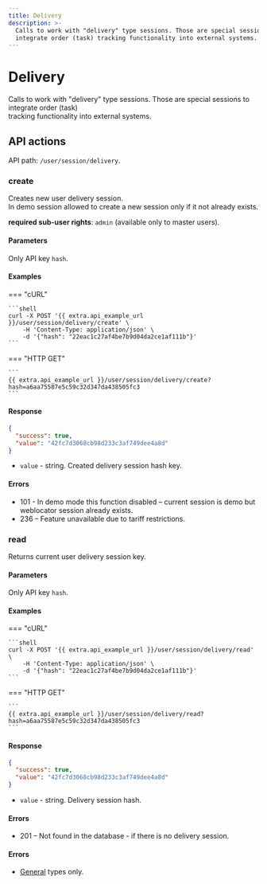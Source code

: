 ```yaml
---
title: Delivery
description: >-
  Calls to work with "delivery" type sessions. Those are special sessions to
  integrate order (task) tracking functionality into external systems.
---
```


# Delivery

Calls to work with "delivery" type sessions. Those are special sessions to integrate order (task)\
tracking functionality into external systems.

## API actions

API path: `/user/session/delivery`.

### create

Creates new user delivery session.\
In demo session allowed to create a new session only if it not already exists.

**required sub-user rights**: `admin` (available only to master users).

#### Parameters

Only API key `hash`.

#### Examples

\=== "cURL"

````
```shell
curl -X POST '{{ extra.api_example_url }}/user/session/delivery/create' \
    -H 'Content-Type: application/json' \
    -d '{"hash": "22eac1c27af4be7b9d04da2ce1af111b"}'
```
````

\=== "HTTP GET"

````
```
{{ extra.api_example_url }}/user/session/delivery/create?hash=a6aa75587e5c59c32d347da438505fc3
```
````

#### Response

```json
{
  "success": true,
  "value": "42fc7d3068cb98d233c3af749dee4a8d"
}
```

* `value` - string. Created delivery session hash key.

#### Errors

* 101 - In demo mode this function disabled – current session is demo but weblocator session already exists.
* 236 – Feature unavailable due to tariff restrictions.

### read

Returns current user delivery session key.

#### Parameters

Only API key `hash`.

#### Examples

\=== "cURL"

````
```shell
curl -X POST '{{ extra.api_example_url }}/user/session/delivery/read' \
    -H 'Content-Type: application/json' \
    -d '{"hash": "22eac1c27af4be7b9d04da2ce1af111b"}'
```
````

\=== "HTTP GET"

````
```
{{ extra.api_example_url }}/user/session/delivery/read?hash=a6aa75587e5c59c32d347da438505fc3
```
````

#### Response

```json
{
  "success": true,
  "value": "42fc7d3068cb98d233c3af749dee4a8d"
}
```

* `value` - string. Delivery session hash.

#### Errors

* 201 – Not found in the database - if there is no delivery session.

#### Errors

* [General](../../../../../general/errors.md#error-codes) types only.
